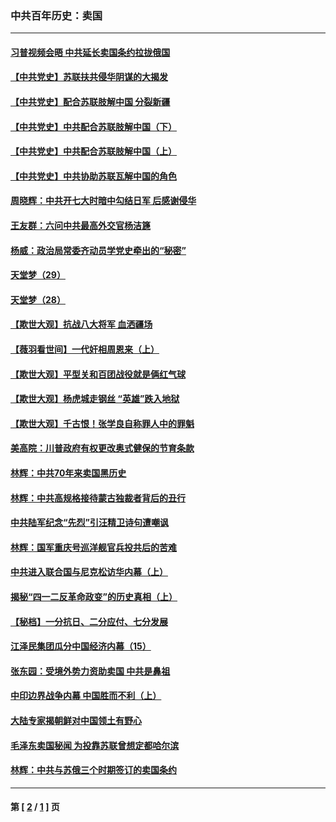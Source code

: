 ### 中共百年历史：卖国
---
#### [习普视频会晤 中共延长卖国条约拉拢俄国](../../pages/nf1176117/n13060971.md?09040430) 
#### [【中共党史】苏联扶共侵华阴谋的大揭发](../../pages/nf1176117/n13056050.md?09040430) 
#### [【中共党史】配合苏联肢解中国 分裂新疆](../../pages/nf1176117/n13040700.md?09040430) 
#### [【中共党史】中共配合苏联肢解中国（下）](../../pages/nf1176117/n13035660.md?09040430) 
#### [【中共党史】中共配合苏联肢解中国（上）](../../pages/nf1176117/n13030262.md?09040430) 
#### [【中共党史】中共协助苏联瓦解中国的角色](../../pages/nf1176117/n13018109.md?09040430) 
#### [周晓辉：中共开七大时暗中勾结日军 后感谢侵华](../../pages/nf1176117/n12921960.md?09040430) 
#### [王友群：六问中共最高外交官杨洁篪](../../pages/nf1176117/n12836495.md?09040430) 
#### [杨威：政治局常委齐动员学党史牵出的“秘密”](../../pages/nf1176117/n12764642.md?09040430) 
#### [天堂梦（29）](../../pages/nf1176117/n12408465.md?09040430) 
#### [天堂梦（28）](../../pages/nf1176117/n12408309.md?09040430) 
#### [【欺世大观】抗战八大将军 血洒疆场](../../pages/nf1176117/n12357044.md?09040430) 
#### [【薇羽看世间】一代奸相周恩来（上）](../../pages/nf1176117/n12401109.md?09040430) 
#### [【欺世大观】平型关和百团战役就是俩红气球](../../pages/nf1176117/n12359157.md?09040430) 
#### [【欺世大观】杨虎城走钢丝 “英雄”跌入地狱](../../pages/nf1176117/n12358840.md?09040430) 
#### [【欺世大观】千古恨！张学良自称罪人中的罪魁](../../pages/nf1176117/n12358629.md?09040430) 
#### [美高院：川普政府有权更改奥式健保的节育条款](../../pages/nf1176117/n12242171.md?09040430) 
#### [林辉：中共70年来卖国黑历史](../../pages/nf1176117/n11552181.md?09040430) 
#### [林辉：中共高规格接待蒙古独裁者背后的丑行](../../pages/nf1176117/n11225005.md?09040430) 
#### [中共陆军纪念“先烈”引汪精卫诗句遭嘲讽](../../pages/nf1176117/n11153345.md?09040430) 
#### [林辉：国军重庆号巡洋舰官兵投共后的苦难](../../pages/nf1176117/n10997801.md?09040430) 
#### [中共进入联合国与尼克松访华内幕（上）](../../pages/nf1176117/n10138788.md?09040430) 
#### [揭秘“四一二反革命政变”的历史真相（上）](../../pages/nf1176117/n9996650.md?09040430) 
#### [【秘档】一分抗日、二分应付、七分发展](../../pages/nf1176117/n9331484.md?09040430) 
#### [江泽民集团瓜分中国经济内幕（15）](../../pages/nf1176117/n9268584.md?09040430) 
#### [张东园：受境外势力资助卖国 中共是鼻祖](../../pages/nf1176117/n9272480.md?09040430) 
#### [中印边界战争内幕 中国胜而不利（上）](../../pages/nf1176117/n9252458.md?09040430) 
#### [大陆专家揭朝鲜对中国领土有野心](../../pages/nf1176117/n9074056.md?09040430) 
#### [毛泽东卖国秘闻 为投靠苏联曾想定都哈尔滨](../../pages/nf1176117/n9058631.md?09040430) 
#### [林辉：中共与苏俄三个时期签订的卖国条约](../../pages/nf1176117/n9036062.md?09040430) 

---
#### 第 [ [2](./2.md?09040430) / [1](./1.md?09040430) ] 页
